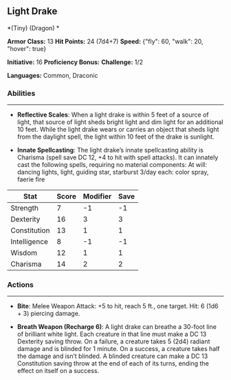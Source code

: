 ## Light Drake
*(Tiny) (Dragon) *

**Armor Class:** 13
**Hit Points:** 24 (7d4+7)
**Speed:** {"fly": 60, "walk": 20, "hover": true}

**Initiative:** 16
**Proficiency Bonus:**
**Challenge:** 1/2

**Languages:** Common, Draconic

### Abilities
 --- 
- **Reflective Scales**: When a light drake is within 5 feet of a source of light, that source of light sheds bright light and dim light for an additional 10 feet. While the light drake wears or carries an object that sheds light from the daylight spell, the light within 10 feet of the drake is sunlight.

- **Innate Spellcasting**: The light drake’s innate spellcasting ability is Charisma (spell save DC 12, +4 to hit with spell attacks). It can innately cast the following spells, requiring no material components:
At will: dancing lights, light, guiding star, starburst
3/day each: color spray, faerie fire



| Stat | Score | Modifier | Save |
| ---- | ---- | ---- | ---- |
| Strength | 7 | -1 | -1 |
| Dexterity | 16 | 3 | 3 |
| Constitution | 13 | 1 | 1 |
| Intelligence | 8 | -1 | -1 |
| Wisdom | 12 | 1 | 1 |
| Charisma | 14 | 2 | 2 |

### Actions
 --- 
- **Bite**: Melee Weapon Attack: +5 to hit, reach 5 ft., one target. Hit: 6 (1d6 + 3) piercing damage.

- **Breath Weapon (Recharge 6)**: A light drake can breathe a 30-foot line of brilliant white light. Each creature in that line must make a DC 13 Dexterity saving throw. On a failure, a creature takes 5 (2d4) radiant damage and is blinded for 1 minute. On a success, a creature takes half the damage and isn’t blinded. A blinded creature can make a DC 13 Constitution saving throw at the end of each of its turns, ending the effect on itself on a success.

